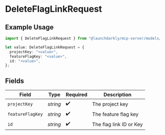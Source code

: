 # DeleteFlagLinkRequest

## Example Usage

```typescript
import { DeleteFlagLinkRequest } from "@launchdarkly/mcp-server/models/operations";

let value: DeleteFlagLinkRequest = {
  projectKey: "<value>",
  featureFlagKey: "<value>",
  id: "<value>",
};
```

## Fields

| Field                   | Type                    | Required                | Description             |
| ----------------------- | ----------------------- | ----------------------- | ----------------------- |
| `projectKey`            | *string*                | :heavy_check_mark:      | The project key         |
| `featureFlagKey`        | *string*                | :heavy_check_mark:      | The feature flag key    |
| `id`                    | *string*                | :heavy_check_mark:      | The flag link ID or Key |